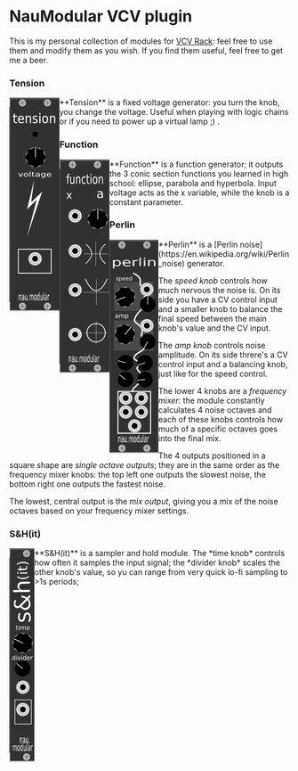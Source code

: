 
# NauModular VCV plugin

This is my personal collection of modules for [VCV Rack](https://vcvrack.com/): feel free to use them and modify them as you wish. If you find them useful, feel free to get me a beer.

### Tension
<img align="left" src="https://raw.githubusercontent.com/naus3a/NauModular/master/tension.png" >
**Tension** is a fixed voltage generator: you turn the knob, you change the voltage. Useful when playing with logic chains or if you need to power up a virtual lamp ;) .

### Function
<img align="left" src="https://raw.githubusercontent.com/naus3a/NauModular/master/function.png" >
**Function** is a function generator; it outputs the 3 conic section functions you learned in high school: ellipse, parabola and hyperbola. Input voltage acts as the x variable, while the knob is a constant parameter.

### Perlin
<img align="left" src="https://raw.githubusercontent.com/naus3a/NauModular/master/perlin.png" >
**Perlin** is a [Perlin noise](https://en.wikipedia.org/wiki/Perlin_noise) generator. 

The *speed knob* controls how much nervous the noise is. On its side you have a CV control input and a smaller knob to balance the final speed between the main knob's value and the CV input.

The *amp knob* controls noise amplitude. On its side threre's a CV control input and a balancing knob, just like for the speed control.

The lower 4 knobs are a *frequency mixer*: the module constantly calculates 4 noise octaves and each of these knobs controls how much of a specific octaves goes into the final mix.

The 4 outputs positioned in a square shape are *single octave outputs*; they are in the same order as the frequency mixer knobs: the top left one outputs the slowest noise, the bottom right one outputs the fastest noise.

The lowest, central output is the *mix output*, giving you a mix of the noise octaves based on your frequency mixer settings.

### S&H(it)
<img align="left" src="https://raw.githubusercontent.com/naus3a/NauModular/master/shit.png" >
**S&H(it)** is a sampler and hold module. The *time knob* controls how often it samples the input signal; the *divider knob* scales the other knob's value, so yu can range from very quick lo-fi sampling to >1s periods;

